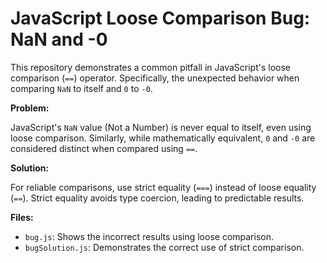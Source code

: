 # JavaScript Loose Comparison Bug: NaN and -0

This repository demonstrates a common pitfall in JavaScript's loose comparison (`==`) operator.  Specifically, the unexpected behavior when comparing `NaN` to itself and `0` to `-0`.

**Problem:**

JavaScript's `NaN` value (Not a Number) is never equal to itself, even using loose comparison.  Similarly, while mathematically equivalent, `0` and `-0` are considered distinct when compared using `==`.

**Solution:**

For reliable comparisons, use strict equality (`===`) instead of loose equality (`==`).  Strict equality avoids type coercion, leading to predictable results.

**Files:**

- `bug.js`: Shows the incorrect results using loose comparison.
- `bugSolution.js`: Demonstrates the correct use of strict comparison.